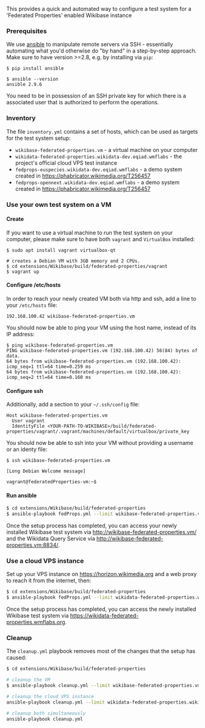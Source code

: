 This provides a quick and automated way to configure a test system for a 'Federated Properties' enabled Wikibase instance

### Prerequisites

We use [ansible](https://docs.ansible.com/ansible/latest/index.html) to manipulate remote servers via SSH - essentially automating what you'd otherwise do "by hand" in a step-by-step approach. Make sure to have version >=2.8, e.g. by installing via `pip`:
```
$ pip install ansible

$ ansible --version
ansible 2.9.6
```

You need to be in possession of an SSH private key for which there is a associated user that is authorized to perform the operations.

### Inventory

The file `inventory.yml` contains a set of hosts, which can be used as targets for the test system setup:
 * `wikibase-federated-properties.vm` - a virtual machine on your computer
 * `wikidata-federated-properties.wikidata-dev.eqiad.wmflabs` - the project's official cloud VPS test instance
 * `fedprops-euspecies.wikidata-dev.eqiad.wmflabs` - a demo system created in https://phabricator.wikimedia.org/T256457
 * `fedprops-opennext.wikidata-dev.eqiad.wmflabs` - a demo system created in https://phabricator.wikimedia.org/T256457

### Use your own test system on a VM
#### Create

If you want to use a virtual machine to run the test system on your computer, please make sure to have both `vagrant` and `VirtualBox` installed:
```
$ sudo apt install vagrant virtualbox-qt

# creates a Debian VM with 3GB memory and 2 CPUs.
$ cd extensions/Wikibase/build/federated-properties/vagrant
$ vagrant up
```

#### Configure /etc/hosts
In order to reach your newly created VM both via http and ssh, add a line to your `/etc/hosts` file:
```
192.168.100.42 wikibase-federated-properties.vm
```
You should now be able to ping your VM using the host name, instead of its IP address:
```
$ ping wikibase-federated-properties.vm
PING wikibase-federated-properties.vm (192.168.100.42) 56(84) bytes of data.
64 bytes from wikibase-federated-properties.vm (192.168.100.42): icmp_seq=1 ttl=64 time=0.259 ms
64 bytes from wikibase-federated-properties.vm (192.168.100.42): icmp_seq=2 ttl=64 time=0.160 ms
```

#### Configure ssh

Additionally, add a section to your `~/.ssh/config` file:
```
Host wikibase-federated-properties.vm
  User vagrant
  IdentityFile <YOUR-PATH-TO-WIKIBASE>/build/federated-properties/vagrant/.vagrant/machines/default/virtualbox/private_key
```
You should now be able to ssh into your VM without providing a username or an identy file:
```
$ ssh wikibase-federated-properties.vm

[Long Debian Welcome message]

vagrant@federatedProperties-vm:~$
```

#### Run ansible

```sh
$ cd extensions/Wikibase/build/federated-properties
$ ansible-playbook fedProps.yml --limit wikibase-federated-properties.vm
```
Once the setup process has completed, you can access your newly installed Wikibase test system via http://wikibase-federated-properties.vm/ and the Wikidata Query Service via http://wikibase-federated-properties.vm:8834/.


### Use a cloud VPS instance

Set up your VPS instance on https://horizon.wikimedia.org and a web proxy to reach it from the internet, then:
```sh
$ cd extensions/Wikibase/build/federated-properties
$ ansible-playbook fedProps.yml --limit wikidata-federated-properties.wikidata-dev.eqiad.wmflabs
```

Once the setup process has completed, you can access the newly installed Wikibase test system via https://wikidata-federated-properties.wmflabs.org.


### Cleanup

The `cleanup.yml` playbook removes most of the changes that the setup has caused:

```sh
$ cd extensions/Wikibase/build/federated-properties

# cleanup the VM
$ ansible-playbook cleanup.yml --limit wikibase-federated-properties.vm

# cleanup the cloud VPS instance
ansible-playbook cleanup.yml --limit wikidata-federated-properties.wikidata-dev.eqiad.wmflabs

# cleanup both simultaneously
ansible-playbook cleanup.yml
```
